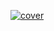 [![cover](https://user-images.githubusercontent.com/57977673/224506375-8013307c-86cd-42ac-9ddb-517cd2b28867.jpg)](https://weeb.pages.dev/)
